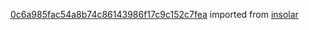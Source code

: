 [0c6a985fac54a8b74c86143986f17c9c152c7fea](https://github.com/insolar/insolar/commit/0c6a985fac54a8b74c86143986f17c9c152c7fea) imported from [insolar](https://github.com/insolar/insolar)
